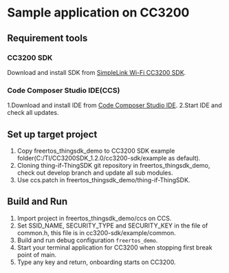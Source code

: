 # Sample application on CC3200

## Requirement tools

### CC3200 SDK
Download and install SDK from [SimpleLink Wi-Fi CC3200 SDK](http://www.ti.com/tool/cc3200sdk).

### Code Composer Studio IDE(CCS)
1.Download and install IDE from [Code Composer Studio IDE](http://www.tij.co.jp/lsds/ti_ja/dsp/support/dev_tool/ccs_overview.page).
2.Start IDE and check all updates.

## Set up target project
1. Copy freertos\_thingsdk\_demo to CC3200 SDK example folder(C:/TI/CC3200SDK\_1.2.0/cc3200-sdk/example as default).
2. Cloning thing-if-ThingSDK git repository in freertos\_thingsdk\_demo, check out develop branch and update all sub modules.
3. Use ccs.patch in freertos\_thingsdk\_demo/thing-if-ThingSDK.

## Build and Run
1. Import project in freertos_thingsdk_demo/ccs on CCS.
2. Set SSID\_NAME, SECURITY\_TYPE and SECURITY\_KEY in the file of common.h, this file is in cc3200-sdk/example/common.
3. Build and run debug configuration `freertos_demo`.
4. Start your terminal application for CC3200 when stopping first break point of main.
5. Type any key and return, onboarding starts on CC3200.

